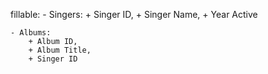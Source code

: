 fillable:
    - Singers:
        + Singer ID,
        + Singer Name,
        + Year Active

    - Albums:
        + Album ID,
        + Album Title,
        + Singer ID


